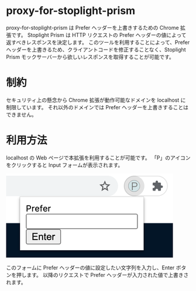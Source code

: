 # proxy-for-stoplight-prism

proxy-for-stoplight-prism は Prefer ヘッダーを上書きするための Chrome 拡張です。
Stoplight Prism は HTTP リクエストの Prefer ヘッダーの値によって返すべきレスポンスを決定します。
このツールを利用することによって、Prefer ヘッダーを上書きるため、クライアントコードを修正することなく、Stoplight Prism モックサーバーから欲しいレスポンスを取得することが可能です。

# 制約

セキュリティ上の懸念から Chrome 拡張が動作可能なドメインを localhost に制限しています。
それ以外のドメインでは Prefer ヘッダーを上書きすることはできません。

# 利用方法

localhost の Web ページで本拡張を利用することが可能です。
「P」のアイコンをクリックすると Input フォームが表示されます。

![](./usage.png)

このフォームに Prefer ヘッダーの値に設定したい文字列を入力し、Enter ボタンを押します。
以降のリクエストで Prefer ヘッダーが入力された値で上書きされます。
